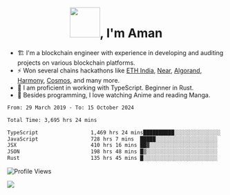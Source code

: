 <h1 align="center"><img src="https://media2.giphy.com/media/v1.Y2lkPTc5MGI3NjExZmx5c2N1N2lkbjg5NnI3ajI2ZXhxZ24yZ3cxcmJibTZrMWZkbjlxaSZlcD12MV9pbnRlcm5hbF9naWZfYnlfaWQmY3Q9Zw/AFdcYElkoNAUE/giphy.webp" width="70">, I'm Aman</h1>

- 🏗️ I'm a blockchain engineer with experience in developing and auditing projects on various blockchain platforms.
- ⚡ Won several chains hackathons like [ETH India](https://devfolio.co/projects/hivm-hybrid-intent-virtual-machine-3ba1), [Near](https://medium.com/encode-club/encode-x-near-hackathon-finale-prizewinners-and-summary-fcf6e409ab07), [Algorand](https://algorand-innovate.hackerearth.com), [Harmony](https://medium.com/harmony-one/winners-of-the-hack-the-horizon-hackathon-ae04f95b71ab), [Cosmos](https://www.hackerearth.com/challenges/hackathon/hackatom-india/), and many more.
- 🌊 I am proficient in working with TypeScript. Beginner in Rust.
- 🍣 Besides programming, I love watching Anime and reading Manga.

<!--START_SECTION:waka-->

```txt
From: 29 March 2019 - To: 15 October 2024

Total Time: 3,695 hrs 24 mins

TypeScript                 1,469 hrs 24 mins██████████░░░░░░░░░░░░░░░   39.76 %
JavaScript                 728 hrs 7 mins  █████░░░░░░░░░░░░░░░░░░░░   19.70 %
JSX                        410 hrs 16 mins ██▓░░░░░░░░░░░░░░░░░░░░░░   11.10 %
JSON                       198 hrs 48 mins █▒░░░░░░░░░░░░░░░░░░░░░░░   05.38 %
Rust                       135 hrs 45 mins █░░░░░░░░░░░░░░░░░░░░░░░░   03.67 %
```

<!--END_SECTION:waka-->

![Profile Views](https://komarev.com/ghpvc/?username=amanraj1608&label=Profile%20views&color=0e75b6&style=flat-square)

![](https://hit.yhype.me/github/profile?user_id=42104907)

